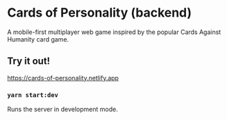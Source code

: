 # Cards of Personality (backend)
A mobile-first multiplayer web game inspired by the popular Cards Against Humanity card game.

## Try it out!
https://cards-of-personality.netlify.app

### `yarn start:dev`

Runs the server in development mode.<br />
